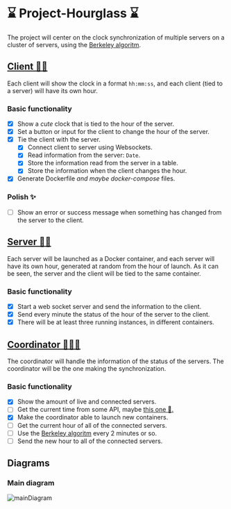 # ⌛ Project-Hourglass ⌛

The project will center on the clock synchronization of multiple servers on a cluster of servers, using the [Berkeley algoritm](https://en.wikipedia.org/wiki/Berkeley_algorithm).

## [Client 🧔🔗](https://github.com/HeizRaum/Project-Hourglass/tree/master/clockServer/client)

Each client will show the clock in a format `hh:mm:ss`, and each client (tied to a server) will have its own hour.

### Basic functionality
* [x] Show a *cute* clock that is tied to the hour of the server.
* [x] Set a button or input for the client to change the hour of the server.
* [x] Tie the client with the server.
  * [x] Connect client to server using Websockets.
  * [x] Read information from the server: `Date`.
  * [x] Store the information read from the server in a table.
  * [x] Store the information when the client changes the hour.
* [x] Generate Dockerfile *and maybe docker-compose* files.

### Polish ✨
* [ ] Show an error or success message when something has changed from the server to the client.

## [Server 🤖🔗](https://github.com/HeizRaum/Project-Hourglass/tree/master/clockServer/server)

Each server will be launched as a Docker container, and each server will have its own hour, generated at random from the hour of launch. As it can be seen, the server and the
client will be tied to the same container.

### Basic functionality
* [x] Start a web socket server and send the information to the client.
* [x] Send every minute the status of the hour of the server to the client.
* [x] There will be at least three running instances, in different containers.

## [Coordinator 👩‍🍳🔗](https://github.com/HeizRaum/Project-Hourglass/tree/master/coordinator)

The coordinator will handle the information of the status of the servers. The coordinator will be the one making the synchronization.

### Basic functionality
* [x] Show the amount of live and connected servers.
* [ ] Get the current time from some API, maybe [this one 🔗.](http://worldtimeapi.org/)
* [x] Make the coordinator able to launch new containers.
* [ ] Get the current hour of all of the connected servers.
* [ ] Use the [Berkeley algoritm](https://en.wikipedia.org/wiki/Berkeley_algorithm) every 2 minutes or so.
* [ ] Send the new hour to all of the connected servers.

## Diagrams
### Main diagram
![mainDiagram](https://github.com/HeizRaum/Project-Hourglass/blob/master/diagrams/diagram.svg)
